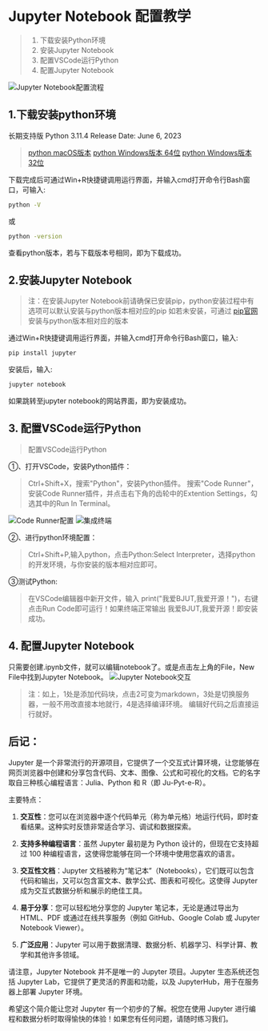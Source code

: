 # Jupyter Notebook 配置教学

>1. 下载安装Python环境
>2. 安装Jupyter Notebook
>3. 配置VSCode运行Python
>4. 配置Jupyter Notebook

![Jupyter Notebook配置流程](./images/jupyter配置流程.jpg)

## 1.下载安装python环境
长期支持版
Python 3.11.4
Release Date: June 6, 2023
>[python macOS版本](https://www.python.org/ftp/python/3.11.4/python-3.11.4-macos11.pkg)
[python Windows版本 64位](https://www.python.org/ftp/python/3.11.4/python-3.11.4-amd64.exe)
[python Windows版本 32位](https://www.python.org/ftp/python/3.11.4/python-3.11.4.exe)

下载完成后可通过Win+R快捷键调用运行界面，并输入cmd打开命令行Bash窗口，可输入:
``````Bash
python -V
``````
或
``````Bash
python -version
``````
查看python版本，若与下载版本号相同，即为下载成功。

## 2.安装Jupyter Notebook
>注：在安装Jupyter Notebook前请确保已安装pip，python安装过程中有选项可以默认安装与python版本相对应的pip 如若未安装，可通过 [pip官网](https://pypi.org/project/pip/) 安装与python版本相对应的版本

通过Win+R快捷键调用运行界面，并输入cmd打开命令行Bash窗口，输入:
``````Bash
pip install jupyter
``````
安装后，输入:
``````Bash
jupyter notebook
``````
如果跳转至jupyter notebook的网站界面，即为安装成功。

## 3. 配置VSCode运行Python
>配置VSCode运行Python

①、打开VSCode，安装Python插件：
>Ctrl+Shift+X，搜索"Python"，安装Python插件。
搜索"Code Runner"，安装Code Runner插件，并点击右下角的齿轮中的Extention Settings，勾选其中的Run In Terminal。

![Code Runner配置](./images/Code%20Runner配置.png)
![集成终端](./images/集成终端.png)

②、进行python环境配置：
>Ctrl+Shift+P,输入python，点击Python:Select Interpreter，选择python的开发环境，与你安装的版本相对应即可。

③测试Python: 
>在VSCode编辑器中新开文件，输入 print("我爱BJUT,我爱开源！")，右键点击Run Code即可运行！如果终端正常输出 我爱BJUT,我爱开源！即安装成功。

## 4. 配置Jupyter Notebook
只需要创建.ipynb文件，就可以编辑notebook了。或是点击左上角的File，New File中找到Jupyter Notebook。
![Jupyter Notebook交互](./images/Jupyter%20Notebook交互.png)
>注：如上，1处是添加代码块，点击2可变为markdown，3处是切换服务器，一般不用改直接本地就行，4是选择编译环境。 编辑好代码之后直接运行就好。

## 后记：

Jupyter 是一个非常流行的开源项目，它提供了一个交互式计算环境，让您能够在网页浏览器中创建和分享包含代码、文本、图像、公式和可视化的文档。它的名字取自三种核心编程语言：Julia、Python 和 R（即 Ju-Pyt-e-R）。

主要特点：

1. **交互性**：您可以在浏览器中逐个代码单元（称为单元格）地运行代码，即时查看结果。这种实时反馈非常适合学习、调试和数据探索。

2. **支持多种编程语言**：虽然 Jupyter 最初是为 Python 设计的，但现在它支持超过 100 种编程语言，这使得您能够在同一个环境中使用您喜欢的语言。

3. **交互性文档**：Jupyter 文档被称为“笔记本”（Notebooks），它们既可以包含代码和输出，又可以包含富文本、数学公式、图表和可视化。这使得 Jupyter 成为交互式数据分析和展示的绝佳工具。

4. **易于分享**：您可以轻松地分享您的 Jupyter 笔记本，无论是通过导出为 HTML、PDF 或通过在线共享服务（例如 GitHub、Google Colab 或 Jupyter Notebook Viewer）。

5. **广泛应用**：Jupyter 可以用于数据清理、数据分析、机器学习、科学计算、教学和其他许多领域。

请注意，Jupyter Notebook 并不是唯一的 Jupyter 项目。Jupyter 生态系统还包括 Jupyter Lab，它提供了更灵活的界面和功能，以及 JupyterHub，用于在服务器上部署 Jupyter 环境。

希望这个简介能让您对 Jupyter 有一个初步的了解。祝您在使用 Jupyter 进行编程和数据分析时取得愉快的体验！如果您有任何问题，请随时练习我们。
